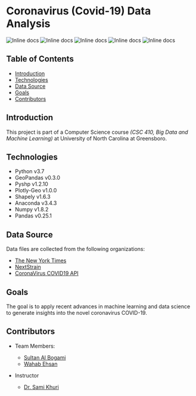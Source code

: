 # Coronavirus (Covid-19) Data Analysis

![Inline docs](https://img.shields.io/github/license/UNCG-CSC-410/covid-19-data-analysis?color=maroon)
![Inline docs](https://img.shields.io/github/contributors/UNCG-CSC-410/covid-19-data-analysis)
![Inline docs](https://img.shields.io/github/last-commit/UNCG-CSC-410/covid-19-data-analysis)
![Inline docs](https://img.shields.io/github/stars/UNCG-CSC-410/covid-19-data-analysis)
![Inline docs](https://img.shields.io/github/issues/UNCG-CSC-410/covid-19-data-analysis)


## Table of Contents

* [Introduction](#introduction)
* [Technologies](#technologies)
* [Data Source](#data-source)
* [Goals](#goals)
* [Contributors](#contributors)

## Introduction

This project is part of a Computer Science course *(CSC 410, Big Data and Machine Learning)* at University of North Carolina at Greensboro. 

## Technologies
	
* Python v3.7
* GeoPandas v0.3.0
* Pyshp v1.2.10
* Plotly-Geo v1.0.0
* Shapely v1.6.3
* Anaconda v3.4.3
* Numpy v1.8.2
* Pandas v0.25.1

## Data Source

Data files are collected from the following organizations:

* [The New York Times](https://github.com/nytimes/covid-19-data)
* [NextStrain](https://github.com/nextstrain/ncov)
* [CoronaVirus COVID19 API](https://covid19api.com/#details)


## Goals
The goal is to apply recent advances in machine learning and data science to generate insights into the novel coronavirus COVID-19.  


## Contributors

* Team Members:
    * [Sultan Al Bogami](https://github.com/sultanalbogami)
    * [Wahab Ehsan](https://github.com/WahabEhsan)


* Instructor
    * [Dr. Sami Khuri](https://compsci.uncg.edu/faculty/sami-khuri/)
